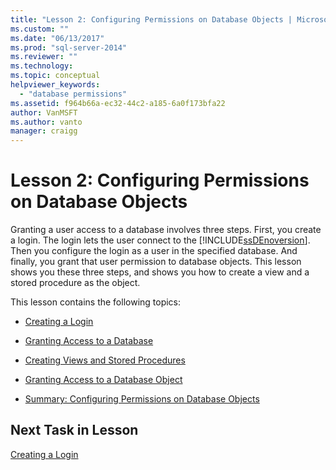 ```yaml
---
title: "Lesson 2: Configuring Permissions on Database Objects | Microsoft Docs"
ms.custom: ""
ms.date: "06/13/2017"
ms.prod: "sql-server-2014"
ms.reviewer: ""
ms.technology: 
ms.topic: conceptual
helpviewer_keywords: 
  - "database permissions"
ms.assetid: f964b66a-ec32-44c2-a185-6a0f173bfa22
author: VanMSFT
ms.author: vanto
manager: craigg
---
```

# Lesson 2: Configuring Permissions on Database Objects
  Granting a user access to a database involves three steps. First, you create a login. The login lets the user connect to the [!INCLUDE[ssDEnoversion](../includes/ssdenoversion-md.md)]. Then you configure the login as a user in the specified database. And finally, you grant that user permission to database objects. This lesson shows you these three steps, and shows you how to create a view and a stored procedure as the object.  
  
 This lesson contains the following topics:  
  
-   [Creating a Login](lesson-2-1-creating-a-login.md)  
  
-   [Granting Access to a Database](lesson-2-2-granting-access-to-a-database.md)  
  
-   [Creating Views and Stored Procedures](lesson-2-3-creating-views-and-stored-procedures.md)  
  
-   [Granting Access to a Database Object](lesson-2-4-granting-access-to-a-database-object.md)  
  
-   [Summary: Configuring Permissions on Database Objects](lesson-2-5-summary-configuring-permissions-on-database-objects.md)  
  
## Next Task in Lesson  
 [Creating a Login](lesson-2-1-creating-a-login.md)  
  
  
